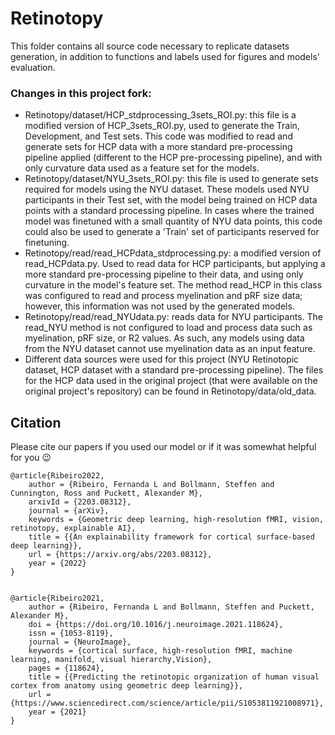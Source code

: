 # Retinotopy

This folder contains all source code necessary to replicate datasets generation, in addition to functions and labels 
used for figures and models' evaluation. 


### Changes in this project fork:
- Retinotopy/dataset/HCP_stdprocessing_3sets_ROI.py: this file is a modified
version of HCP_3sets_ROI.py, used to generate the Train, Development, and Test
sets. This code was modified to read and generate sets for HCP data with a
more standard pre-processing pipeline applied (different to the HCP 
pre-processing pipeline), and with only curvature data used as a feature set
for the models.
- Retinotopy/dataset/NYU_3sets_ROI.py: this file is used to generate sets 
required for models using the NYU dataset. These models used NYU participants
in their Test set, with the model being trained on HCP data points with
a standard processing pipeline. In cases where the trained model was finetuned
with a small quantity of NYU data points, this code could also be used to
generate a 'Train' set of participants reserved for finetuning.
- Retinotopy/read/read_HCPdata_stdprocessing.py: a modified version of
read_HCPdata.py. Used to read data for HCP participants, but applying a more
standard pre-processing pipeline to their data, and using only curvature in the
model's feature set. The method read_HCP in this class was configured to read 
and process myelination and pRF size data; however, this information was not
used by the generated models.
- Retinotopy/read/read_NYUdata.py: reads data for NYU participants. The 
read_NYU method is not configured to load and process data such as myelination, 
pRF size, or R2 values. As such, any models using data from the NYU dataset
cannot use myelination data as an input feature.
- Different data sources were used for this project (NYU Retinotopic dataset,
HCP dataset with a standard pre-processing pipeline). The files for the HCP
data used in the original project (that were available on the original project's
repository) can be found in Retinotopy/data/old_data.


## Citation

Please cite our papers if you used our model or if it was somewhat helpful for you :wink:

	@article{Ribeiro2022,
		author = {Ribeiro, Fernanda L and Bollmann, Steffen and Cunnington, Ross and Puckett, Alexander M},
		arxivId = {2203.08312},
		journal = {arXiv},
		keywords = {Geometric deep learning, high-resolution fMRI, vision, retinotopy, explainable AI},
		title = {{An explainability framework for cortical surface-based deep learning}},
		url = {https://arxiv.org/abs/2203.08312},
		year = {2022}
	}
	

	@article{Ribeiro2021,
		author = {Ribeiro, Fernanda L and Bollmann, Steffen and Puckett, Alexander M},
		doi = {https://doi.org/10.1016/j.neuroimage.2021.118624},
		issn = {1053-8119},
		journal = {NeuroImage},
		keywords = {cortical surface, high-resolution fMRI, machine learning, manifold, visual hierarchy,Vision},
		pages = {118624},
		title = {{Predicting the retinotopic organization of human visual cortex from anatomy using geometric deep learning}},
		url = {https://www.sciencedirect.com/science/article/pii/S1053811921008971},
		year = {2021}
	}

